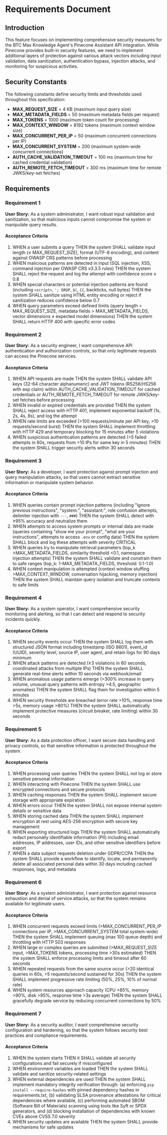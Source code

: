 # Requirements Document

## Introduction

This feature focuses on implementing comprehensive security measures for the BTC Max Knowledge Agent's Pinecone Assistant API integration. While Pinecone provides built-in security features, we need to implement additional layers of protection against various attack vectors including input validation, data sanitization, authentication bypass, injection attacks, and monitoring for suspicious activities.

## Security Constants

The following constants define security limits and thresholds used throughout this specification:

- **MAX_REQUEST_SIZE** = 4 KB (maximum input query size)
- **MAX_METADATA_FIELDS** = 50 (maximum metadata fields per request)
- **MAX_TOKENS** = 1000 (maximum token count for processing)
- **MAX_CONTEXT_WINDOW** = 8192 tokens (maximum context window size)
- **MAX_CONCURRENT_PER_IP** = 50 (maximum concurrent connections per IP)
- **MAX_CONCURRENT_SYSTEM** = 200 (maximum system-wide concurrent connections)
- **AUTH_CACHE_VALIDATION_TIMEOUT** = 100 ms (maximum time for cached credential validation)
- **AUTH_REMOTE_FETCH_TIMEOUT** = 300 ms (maximum time for remote JWKS/key-set fetches)

## Requirements

### Requirement 1

**User Story:** As a system administrator, I want robust input validation and sanitization, so that malicious inputs cannot compromise the system or manipulate query results.

#### Acceptance Criteria

1. WHEN a user submits a query THEN the system SHALL validate input length (≤ MAX_REQUEST_SIZE), format (UTF-8 encoding), and content against OWASP CRS patterns before processing
2. WHEN malicious patterns are detected in input (SQL injection, XSS, command injection per OWASP CRS v3.3.5 rules) THEN the system SHALL reject the request and log the attempt with confidence score ≥ 0.8
3. WHEN special characters or potential injection patterns are found (including `<script>`, `'; DROP`, `$(`, `{{`, backticks, null bytes) THEN the system SHALL sanitize using HTML entity encoding or reject if sanitization reduces confidence below 0.7
4. WHEN query parameters exceed defined limits (query length > MAX_REQUEST_SIZE, metadata fields > MAX_METADATA_FIELDS, vector dimensions ≠ expected model dimensions) THEN the system SHALL return HTTP 400 with specific error codes

### Requirement 2

**User Story:** As a security engineer, I want comprehensive API authentication and authorization controls, so that only legitimate requests can access the Pinecone services.

#### Acceptance Criteria

1. WHEN API requests are made THEN the system SHALL validate API keys (32-64 character alphanumeric) and JWT tokens (RS256/HS256 with exp claim) within AUTH_CACHE_VALIDATION_TIMEOUT for cached credentials or AUTH_REMOTE_FETCH_TIMEOUT for remote JWKS/key-set fetches before processing
2. WHEN invalid or expired credentials are provided THEN the system SHALL reject access with HTTP 401, implement exponential backoff (1s, 2s, 4s, 8s), and log the attempt
3. WHEN rate limits are exceeded (>100 requests/minute per API key, >10 requests/second burst) THEN the system SHALL implement throttling with HTTP 429 and temporary blocking for 15 minutes after 5 violations
4. WHEN suspicious authentication patterns are detected (>5 failed attempts in 60s, requests from >10 IPs for same key in 5 minutes) THEN the system SHALL trigger security alerts within 30 seconds

### Requirement 3

**User Story:** As a developer, I want protection against prompt injection and query manipulation attacks, so that users cannot extract sensitive information or manipulate system behavior.

#### Acceptance Criteria

1. WHEN queries contain prompt injection patterns (including "ignore previous instructions", "system:", "assistant:", role confusion attempts, delimiter injection with `---`, `###`) THEN the system SHALL detect with ≥95% accuracy and neutralize them
2. WHEN attempts to access system prompts or internal data are made (queries containing "show me your prompt", "what are your instructions", attempts to access `.env` or config data) THEN the system SHALL block and log these attempts with severity CRITICAL
3. WHEN queries try to manipulate retrieval parameters (top_k >MAX_METADATA_FIELDS, similarity threshold <0.1, namespace injection attempts) THEN the system SHALL validate and constrain them to safe ranges (top_k: 1-MAX_METADATA_FIELDS, threshold: 0.1-1.0)
4. WHEN context manipulation is attempted (context window stuffing >MAX_CONTEXT_WINDOW, conversation hijacking, memory injection) THEN the system SHALL maintain query isolation and truncate contexts to safe limits

### Requirement 4

**User Story:** As a system operator, I want comprehensive security monitoring and alerting, so that I can detect and respond to security incidents quickly.

#### Acceptance Criteria

1. WHEN security events occur THEN the system SHALL log them with structured JSON format including timestamp (ISO 8601), event_id (UUID), severity level, source IP, user agent, and retain logs for 90 days minimum
2. WHEN attack patterns are detected (≥3 violations in 60 seconds, coordinated attacks from multiple IPs) THEN the system SHALL generate real-time alerts within 10 seconds via webhook/email
3. WHEN anomalous usage patterns emerge (>300% increase in query volume, unusual query patterns with entropy >4.5, geographic anomalies) THEN the system SHALL flag them for investigation within 5 minutes
4. WHEN security thresholds are breached (error rate >10%, response time >5s, memory usage >80%) THEN the system SHALL automatically implement protective measures (circuit breaker, rate limiting) within 30 seconds

### Requirement 5

**User Story:** As a data protection officer, I want secure data handling and privacy controls, so that sensitive information is protected throughout the system.

#### Acceptance Criteria

1. WHEN processing user queries THEN the system SHALL not log or store sensitive personal information
2. WHEN interacting with Pinecone THEN the system SHALL use encrypted connections and secure protocols
3. WHEN caching responses THEN the system SHALL implement secure storage with appropriate expiration
4. WHEN errors occur THEN the system SHALL not expose internal system details or sensitive data
5. WHEN storing cached data THEN the system SHALL implement encryption at rest using AES-256 encryption with secure key management
6. WHEN exporting structured logs THEN the system SHALL automatically redact personally identifiable information (PII) including email addresses, IP addresses, user IDs, and other sensitive identifiers before export
7. WHEN a data subject requests deletion under GDPR/CCPA THEN the system SHALL provide a workflow to identify, locate, and permanently delete all associated personal data within 30 days including cached responses, logs, and metadata

### Requirement 6

**User Story:** As a system administrator, I want protection against resource exhaustion and denial of service attacks, so that the system remains available for legitimate users.

#### Acceptance Criteria

1. WHEN concurrent requests exceed limits (>MAX_CONCURRENT_PER_IP connections per IP, >MAX_CONCURRENT_SYSTEM total system-wide) THEN the system SHALL implement queuing (max 100 queue depth) and throttling with HTTP 503 responses
2. WHEN large or complex queries are submitted (>MAX_REQUEST_SIZE input, >MAX_TOKENS tokens, processing time >30s estimated) THEN the system SHALL enforce processing limits and timeout after 60 seconds
3. WHEN repeated requests from the same source occur (>20 identical queries in 60s, >5 requests/second sustained for 30s) THEN the system SHALL implement progressive rate limiting (50%, 25%, 10% of normal rate)
4. WHEN system resources approach capacity (CPU >85%, memory >90%, disk >95%, response time >3s average) THEN the system SHALL gracefully degrade service by reducing concurrent connections by 50%

### Requirement 7

**User Story:** As a security auditor, I want comprehensive security configuration and hardening, so that the system follows security best practices and compliance requirements.

#### Acceptance Criteria

1. WHEN the system starts THEN it SHALL validate all security configurations and fail securely if misconfigured
2. WHEN environment variables are loaded THEN the system SHALL validate and sanitize security-related settings
3. WHEN external dependencies are used THEN the system SHALL implement mandatory integrity verification through: (a) enforcing `pip install --require-hashes` with pinned dependency hashes in requirements.txt, (b) validating SLSA provenance attestations for critical dependencies where available, (c) performing automated SBOM (Software Bill of Materials) scanning using tools like Syft or SPDX generators, and (d) blocking installation of dependencies with known CVEs above CVSS 7.0 severity
4. WHEN security updates are available THEN the system SHALL provide mechanisms for safe updates